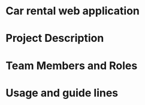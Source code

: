 # Car rental web application

# Project Description

# Team Members and Roles

# Usage and guide lines

